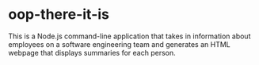 # oop-there-it-is
This is a Node.js command-line application that takes in information about employees on a software engineering team and generates an HTML webpage that displays summaries for each person.
